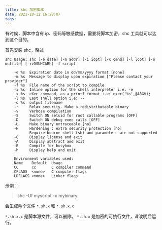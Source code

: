 ```yaml
---
title: shc 加密脚本
date: 2021-10-12 16:28:07
tags:
---
```


有时候，脚本中含有 ip、密码等敏感数据，需要将脚本加密，shc 工具就可以达到这个目的。

<!-- more -->
首先安装 shc，略过

```
shc Usage: shc [-e date] [-m addr] [-i iopt] [-x cmnd] [-l lopt] [-o outfile] [-rvDSUHCABh] -f script

    -e %s  Expiration date in dd/mm/yyyy format [none]
    -m %s  Message to display upon expiration ["Please contact your provider"]
    -f %s  File name of the script to compile
    -i %s  Inline option for the shell interpreter i.e: -e
    -x %s  eXec command, as a printf format i.e: exec('%s',@ARGV);
    -l %s  Last shell option i.e: --
    -o %s  output filename
    -r     Relax security. Make a redistributable binary
    -v     Verbose compilation
    -S     Switch ON setuid for root callable programs [OFF]
    -D     Switch ON debug exec calls [OFF]
    -U     Make binary untraceable [no]
    -H     Hardening : extra security protection [no]
           Require bourne shell (sh) and parameters are not supported
    -C     Display license and exit
    -A     Display abstract and exit
    -B     Compile for busybox
    -h     Display help and exit

    Environment variables used:
    Name    Default  Usage
    CC      cc       C compiler command
    CFLAGS  <none>   C compiler flags
    LDFLAGS <none>   Linker flags
```
示例：
> shc -Uf myscript -o mybinary

会生成两个文件 `*.sh.x` 和 `*.sh.x.c`

`*.sh.x.c` 是脚本源文件，可以删除。
`*.sh.x` 是加密的可执行文件，课改明后运行。

